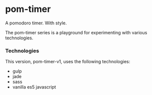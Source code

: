 # pom-timer
A pomodoro timer. With style.

The pom-timer series is a playground for experimenting with various technologies.

### Technologies
This version, pom-timer-v1, uses the following technologies:
* gulp
* jade
* sass
* vanilla es5 javascript
